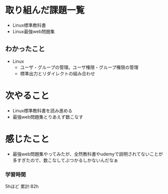 # 取り組んだ課題一覧

- Linux標準教科書
- Linux最強web問題集

## わかったこと

- Linux
    - ユーザ・グループの管理。ユーザ権限・グループ権限の管理
    - 標準出力とリダイレクトの組み合わせ
# 次やること

- Linux標準教科書を読み進める
- 最強web問題集とりあえず数こなす

# 感じたこと

- 最強web問題集やってみたが、全然教科書やudemyで説明されてないことが多すぎたので、数こなしてぶつかるしかないんだなぁ
### 学習時間

5hほど
累計:82h
